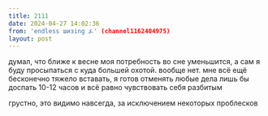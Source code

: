```yaml
---
title: 2111
date: 2024-04-27 14:02:36
from: 'endless шизing ⍼' (channel1162404975)
layout: post
---
```


думал, что ближе к весне моя потребность во сне уменьшится, а сам я буду просыпаться с куда большей охотой. вообще нет.
мне всё ещё бесконечно тяжело вставать, я готов отменять любые дела лишь бы доспать 10-12 часов и всё равно чувствовать себя разбитым

грустно, это видимо навсегда, за исключением некоторых проблесков
